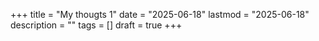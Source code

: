 +++
title = "My thougts 1"
date = "2025-06-18"
lastmod = "2025-06-18"
description = ""
tags = []
draft = true 
+++

